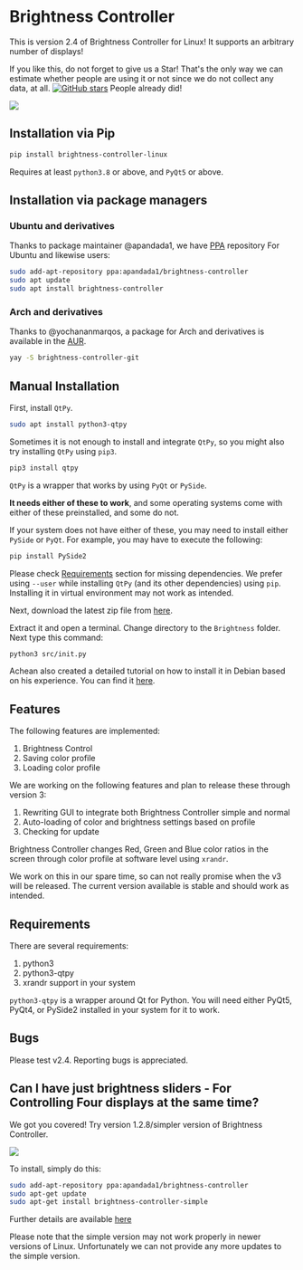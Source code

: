 # Brightness Controller

This is version 2.4 of Brightness Controller for Linux! It supports an arbitrary number of displays!

If you like this, do not forget to give us a Star! That's the only way we can estimate whether people are using it or not since we do not collect any data, at all. [![GitHub stars](https://img.shields.io/github/stars/lordamit/brightness.svg?style=flat-square)](https://github.com/lordamit/brightness/stargazers) People already did!

![](img/BrightnessController.gif)

## Installation via Pip

```sh
pip install brightness-controller-linux
```

Requires at least `python3.8` or above, and `PyQt5` or above.

## Installation via package managers

### Ubuntu and derivatives
Thanks to package maintainer @apandada1, we have [PPA](https://launchpad.net/~apandada1/+archive/ubuntu/brightness-controller/) repository For Ubuntu and likewise users:

```bash
sudo add-apt-repository ppa:apandada1/brightness-controller
sudo apt update
sudo apt install brightness-controller
```
### Arch and derivatives
Thanks to @yochananmarqos, a package for Arch and derivatives is available in the [AUR](https://aur.archlinux.org/packages/brightness-controller-git).

```bash
yay -S brightness-controller-git
```

## Manual Installation

First, install `QtPy`.

```bash
sudo apt install python3-qtpy
```

Sometimes it is not enough to install and integrate `QtPy`, so you might also try installing `QtPy` using `pip3`.

```bash
pip3 install qtpy
```

`QtPy` is a wrapper that works by using `PyQt` or `PySide`.

**It needs either of these to work**, and some operating systems come with either of these preinstalled, and some do not.

If your system does not have either of these, you may need to install either `PySide` or `PyQt`. For example, you may have to execute the following:

```bash
pip install PySide2
```

Please check [Requirements](#requirements) section for missing dependencies. We prefer using `--user` while installing `QtPy`  (and its other dependencies) using `pip`. Installing it in virtual environment may not work as intended.

Next, download the latest zip file from [here](https://github.com/lordamit/Brightness/archive/master.zip).

Extract it and open a terminal. Change directory to the `Brightness` folder. Next type this command:

```bash
python3 src/init.py
```

Achean also created a detailed tutorial on how to install it in Debian based on his experience. You can find it [here](https://github.com/LordAmit/Brightness/issues/98#event-1218811468).

## Features

The following features are implemented:

1. Brightness Control
1. Saving color profile
1. Loading color profile

We are working on the following features and plan to release these through version 3:

1. Rewriting GUI to integrate both Brightness Controller simple and normal
2. Auto-loading of color and brightness settings based on profile
3. Checking for update

Brightness Controller changes Red, Green and Blue color ratios in the screen through color profile at software level using `xrandr`.

We work on this in our spare time, so can not really promise when the v3 will be released. The current version available is stable and should work as intended.

## Requirements

There are several requirements:

1. python3
2. python3-qtpy
3. xrandr support in your system

`python3-qtpy` is a wrapper around Qt for Python. You will need either PyQt5, PyQt4, or PySide2 installed in your system for it to work.

## Bugs

Please test v2.4. Reporting bugs is appreciated.

## Can I have just brightness sliders - For Controlling Four displays at the same time?

We got you covered! Try version 1.2.8/simpler version of Brightness Controller.

![](img/brightness-controller-1.png)

To install, simply do this:

```bash
sudo add-apt-repository ppa:apandada1/brightness-controller
sudo apt-get update
sudo apt-get install brightness-controller-simple
```

Further details are available [here](http://lordamit.github.io/Brightness/)

Please note that the simple version may not work properly in newer versions of Linux. Unfortunately we can not provide any more updates to the simple version.
